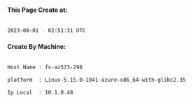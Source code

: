 
   
#### This Page Create at:

```bash

2023-08-01 - 02:51:31 UTC

```

#### Create By Machine:

```bash

Host Name : fv-az573-298

platform  : Linux-5.15.0-1041-azure-x86_64-with-glibc2.35

Ip Local  : 10.1.0.48

```

